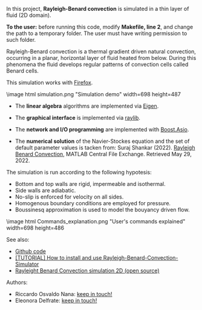 In this project, **Rayleigh-Benard convection** is simulated in a thin layer of fluid (2D domain).

**To the user:** before running this code, modify **Makefile, line 2**, and change the path to a temporary folder. 
The user must have writing permission to such folder.

Rayleigh-Benard convection is a thermal gradient driven natural convection, occurring in a planar, horizontal layer of fluid heated from below. 
During this phenomena the fluid develops regular patterns of convection cells called Benard cells. 

This simulation works with [Firefox](https://www.mozilla.org/it/firefox/).

\image html simulation.png "Simulation demo" width=698 height=487 

* The **linear algebra** algorithms are implemented via [Eigen](https://eigen.tuxfamily.org/index.php?title=Main_Page).

* The **graphical interface** is implemented via [raylib](https://www.raylib.com/).

* The **network and I/O programming** are implemented with [Boost.Asio](https://www.boost.org/doc/libs/1_79_0/doc/html/boost_asio.html).

* The **numerical solution** of the Navier-Stockes equation and the set of default parameter values is tacken from: Suraj Shankar (2022). [Rayleigh Benard Convection](https://www.mathworks.com/matlabcentral/fileexchange/38093-rayleigh-benard-convection), MATLAB Central File Exchange. Retrieved May 29, 2022.


The simulation is run according to the following hypotesis:
* Bottom and top walls are rigid, impermeable and isothermal.
* Side walls are adiabatic.
* No-slip is enforced for velocity on all sides.
* Homogenous boundary conditions are employed for pressure.
* Boussinesq approximation is used to model the bouyancy driven flow. 

\image html Commands_explanation.png "User's commands explained" width=698 height=486 

See also: 

* [Github code](https://github.com/diamant711/Rayleigh-Benard-Convection-Simulator)
* [[TUTORIAL] How to install and use Rayleigh-Benard-Convection-Simulator](https://www.youtube.com/watch?v=vU5gNxgOaos)
* [Rayleight Benard Convection simulation 2D (open source)](https://www.youtube.com/watch?v=nw_JIZDfHp4)

Authors:
* Riccardo Osvaldo Nana: [keep in touch!](https://diamantlabs.wordpress.com/contact/)
* Eleonora Delfrate: [keep in touch!](https://github.com/Eleod99)
